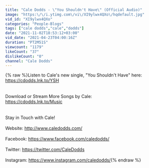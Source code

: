 ```yaml
---
title: "Cale Dodds - \"You Shouldn't Have\" (Official Audio)"
image: "https:\/\/i.ytimg.com\/vi\/XI9ylwx4QXo\/hqdefault.jpg"
vid_id: "XI9ylwx4QXo"
categories: "People-Blogs"
tags: ["cale dodds","cale","dodds"]
date: "2021-11-02T18:53:12+03:00"
vid_date: "2021-04-23T04:00:16Z"
duration: "PT2M51S"
viewcount: "1179"
likeCount: "37"
dislikeCount: "0"
channel: "Cale Dodds"
---
```

{% raw %}Listen to Cale's new single, &quot;You Shouldn't Have&quot; here: <br /><a rel="nofollow" target="blank" href="https://cdodds.lnk.to/YSH">https://cdodds.lnk.to/YSH</a><br /><br /><br />Download or Stream More Songs by Cale:  <br /><a rel="nofollow" target="blank" href="https://cdodds.lnk.to/Music">https://cdodds.lnk.to/Music</a><br /> <br /><br />Stay in Touch with Cale! <br /><br />Website: <a rel="nofollow" target="blank" href="http://www.caledodds.com/">http://www.caledodds.com/</a> <br /><br />Facebook: <a rel="nofollow" target="blank" href="https://www.facebook.com/caledodds/">https://www.facebook.com/caledodds/</a> <br /><br />Twitter: <a rel="nofollow" target="blank" href="https://twitter.com/CaleDodds">https://twitter.com/CaleDodds</a> <br /><br />Instagram: <a rel="nofollow" target="blank" href="https://www.instagram.com/caledodds/">https://www.instagram.com/caledodds/</a>{% endraw %}
